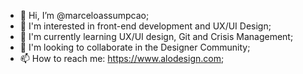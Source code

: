 - 👋 Hi, I’m @marceloassumpcao;
- 👀 I'm interested in front-end development and UX/UI Design;
- 🌱 I'm currently learning UX/UI design, Git and Crisis Management;
- 💞️ I'm looking to collaborate in the Designer Community;
- 📫 How to reach me: https://www.alodesign.com;

<!---
marceloassumpcao/marceloassumpcao is a ✨ special ✨ repository because its `README.md` (this file) appears on your GitHub profile.
You can click the Preview link to take a look at your changes.
--->
